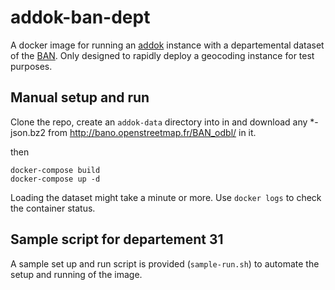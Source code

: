 # addok-ban-dept

A docker image for running an [addok](https://github.com/addok/addok)  instance with a departemental dataset of the [BAN](http://adresse.data.gouv.fr/). Only designed to rapidly deploy a geocoding instance for test purposes.

## Manual setup and run

Clone the repo, create an `addok-data` directory into in and download any *-json.bz2 from http://bano.openstreetmap.fr/BAN_odbl/ in it.

then

```
docker-compose build
docker-compose up -d
```
Loading the dataset might take a minute or more. Use `docker logs` to check the container status.

## Sample script for departement 31

A sample set up and run script is provided (`sample-run.sh`) to automate the setup and running of the image.
